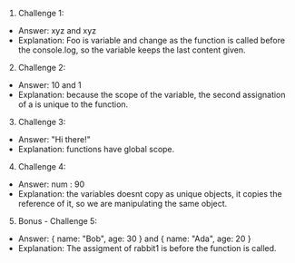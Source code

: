1. Challenge 1:
  - Answer: xyz and xyz
  - Explanation: Foo is variable and change as the function is called before the console.log, so the variable keeps the last content given.


2. Challenge 2:
  - Answer: 10 and 1
  - Explanation: because the scope of the variable, the second assignation of a is unique to the function.


3. Challenge 3:
  - Answer: "Hi there!"
  - Explanation: functions have global scope. 


4. Challenge 4:
  - Answer: num : 90
  - Explanation: the variables doesnt copy as unique objects, it copies the reference of it, so we are manipulating the same object.


5. Bonus - Challenge 5:
  - Answer: { name: "Bob", age: 30 } and { name: "Ada", age: 20 }
  - Explanation: The assigment of rabbit1 is before the function is called.
